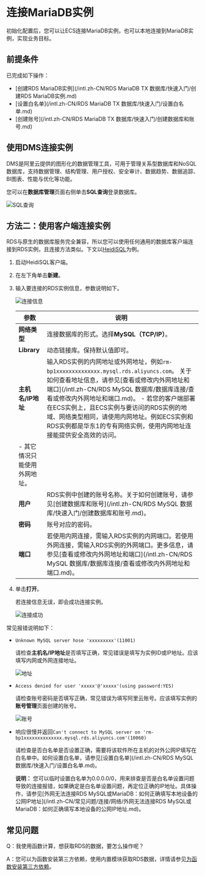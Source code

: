 # 连接MariaDB实例

初始化配置后，您可以让ECS连接MariaDB实例，也可以本地连接到MariaDB实例，实现业务目标。

## 前提条件

已完成如下操作：

-   [创建RDS MariaDB实例](/intl.zh-CN/RDS MariaDB TX 数据库/快速入门/创建RDS MariaDB实例.md)
-   [设置白名单](/intl.zh-CN/RDS MariaDB TX 数据库/快速入门/设置白名单.md)
-   [创建账号](/intl.zh-CN/RDS MariaDB TX 数据库/快速入门/创建数据库和账号.md)

## 使用DMS连接实例

DMS是阿里云提供的图形化的数据管理工具，可用于管理关系型数据库和NoSQL数据库，支持数据管理、结构管理、用户授权、安全审计、数据趋势、数据追踪、BI图表、性能与优化等功能。

您可以在**数据库管理**页面右侧单击**SQL查询**登录数据库。

![SQL查询](https://static-aliyun-doc.oss-accelerate.aliyuncs.com/assets/img/zh-CN/8414713061/p174701.png)

## 方法二：使用客户端连接实例

RDS与原生的数据库服务完全兼容，所以您可以使用任何通用的数据库客户端连接到RDS实例，且连接方法类似。下文以[HeidiSQL](https://www.heidisql.com/)为例。

1.  启动HeidiSQL客户端。
2.  在左下角单击**新建**。
3.  输入要连接的RDS实例信息，参数说明如下。

    ![连接信息](https://static-aliyun-doc.oss-accelerate.aliyuncs.com/assets/img/zh-CN/3885675061/p54911.png)

    |参数|说明|
    |--|--|
    |**网络类型**|连接数据库的形式。选择**MySQL（TCP/IP）**。|
    |**Library**|动态链接库。保持默认值即可。|
    |**主机名/IP地址**|输入RDS实例的内网地址或外网地址，例如`rm-bp1xxxxxxxxxxxxxx.mysql.rds.aliyuncs.com`。 关于如何查看地址信息，请参见[查看或修改内外网地址和端口](/intl.zh-CN/RDS MySQL 数据库/数据库连接/查看或修改内外网地址和端口.md)。    -   若您的客户端部署在ECS实例上，且ECS实例与要访问的RDS实例的地域、网络类型相同，请使用内网地址。例如ECS实例和RDS实例都是华东1的专有网络实例，使用内网地址连接能提供安全高效的访问。
    -   其它情况只能使用外网地址。 |
    |**用户**|RDS实例中创建的账号名称。关于如何创建账号，请参见[创建数据库和账号](/intl.zh-CN/RDS MySQL 数据库/快速入门/创建数据库和账号.md)。|
    |**密码**|账号对应的密码。|
    |**端口**|若使用内网连接，需输入RDS实例的内网端口。若使用外网连接，需输入RDS实例的外网端口。更多信息，请参见[查看或修改内外网地址和端口](/intl.zh-CN/RDS MySQL 数据库/数据库连接/查看或修改内外网地址和端口.md)。|

4.  单击**打开**。

    若连接信息无误，即会成功连接实例。

    ![连接成功](https://static-aliyun-doc.oss-accelerate.aliyuncs.com/assets/img/zh-CN/9613729951/p2610.png)


常见报错说明如下：

-   `Unknown MySQL server hose 'xxxxxxxxx'(11001)`

    请检查**主机名/IP地址**是否填写正确，常见错误是填写为实例ID或IP地址。应该填写内网或外网连接地址。

    ![地址](https://static-aliyun-doc.oss-accelerate.aliyuncs.com/assets/img/zh-CN/3885675061/p183795.png)

-   `Access denied for user 'xxxxx'@'xxxxx'(using password:YES)`

    请检查账号密码是否填写正确，常见错误为填写阿里云账号。应该填写实例的**账号管理**页面创建的账号。

    ![账号](https://static-aliyun-doc.oss-accelerate.aliyuncs.com/assets/img/zh-CN/3885675061/p183797.png)

-   响应很慢并返回`Can't connect to MySQL server on 'rm-bp1xxxxxxxxxxxxxx.mysql.rds.aliyuncs.com'(10060)`

    请检查是否白名单是否设置正确，需要将该软件所在主机的对外公网IP填写在白名单中。如何设置白名单，请参见[设置白名单](/intl.zh-CN/RDS MySQL 数据库/快速入门/设置白名单.md)。

    **说明：** 您可以临时设置白名单为0.0.0.0/0，用来排查是否是白名单设置问题导致的连接报错，如果确定是白名单设置问题，再定位正确的IP地址。具体操作，请参见[外网无法连接RDS MySQL或MariaDB：如何正确填写本地设备的公网IP地址](/intl.zh-CN/常见问题/连接/网络/外网无法连接RDS MySQL或MariaDB：如何正确填写本地设备的公网IP地址.md)。


## 常见问题

Q：我使用函数计算，想获取RDS的数据，要怎么操作呢？

A：您可以为函数安装第三方依赖，使用内置模块获取RDS数据，详情请参见[为函数安装第三方依赖](https://www.alibabacloud.com/help/zh/doc-detail/74571.htm)。

